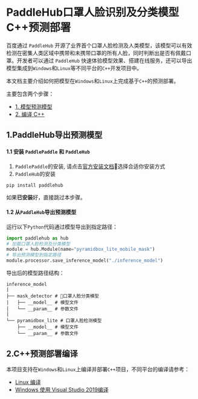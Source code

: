 # PaddleHub口罩人脸识别及分类模型C++预测部署

百度通过 `PaddleHub` 开源了业界首个口罩人脸检测及人类模型，该模型可以有效检测在密集人类区域中携带和未携带口罩的所有人脸，同时判断出是否有佩戴口罩。开发者可以通过 `PaddleHub` 快速体验模型效果、搭建在线服务，还可以导出模型集成到`Windows`和`Linux`等不同平台的`C++`开发项目中。

本文档主要介绍如何把模型在`Windows`和`Linux`上完成基于`C++`的预测部署。

主要包含两个步骤：
- [1. 模型预测模型](#1PaddleHub导出预测模型)
- [2. 编译 C++](#2C++预测部署编译)

## 1.PaddleHub导出预测模型

#### 1.1 安装 `PaddlePaddle` 和 `PaddleHub`

1. `PaddlePaddle`的安装, 请点击[官方安装文档](https://paddlepaddle.org.cn/install/quick)选择合适你安装方式
2. `PaddleHub`的安装
```shell
pip install paddlehub
```

如果**已安装**好，直接跳过本步骤。

#### 1.2 从`PaddleHub`导出预测模型
运行以下`Python`代码通过模型导出到指定路径：

```python
import paddlehub as hub
# 加载口罩人脸检测及分类模型
module = hub.Module(name="pyramidbox_lite_mobile_mask")
# 导出预测模型到指定路径
module.processor.save_inference_model("./inference_model")
```

导出后的模型路径结构：
```
inference_model
|
├── mask_detector # 口罩人脸分类模型
|   ├── __model__ # 模型文件
│   └── __param__ # 参数文件
|
└── pyramidbox_lite # 口罩人脸检测模型
    ├── __model__ # 模型文件
    └── __param__ # 参数文件

```
## 2.C++预测部署编译

本项目支持在`Windows`和`Linux`上编译并部署`C++`项目，不同平台的编译请参考：
- [Linux 编译](./docs/linux_build.md)
- [Windows 使用 Visual Studio 2019编译](./docs/windows_build.md)

